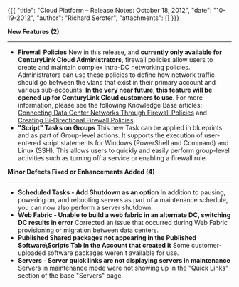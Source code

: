 {{{
  "title": "Cloud Platform – Release Notes: October 18, 2012",
  "date": "10-19-2012",
  "author": "Richard Seroter",
  "attachments": []
}}}

<p><strong>New Features (2)</strong>
</p>
<hr />
<ul>
  <li><strong>Firewall Policies</strong> New in this release, and <strong>currently only available for CenturyLink Cloud Administrators</strong>, firewall policies allow users to create and maintain complex intra-DC networking policies. Administrators can
    use these policies to define how network traffic should go between the vlans that exist in their primary account and various sub-accounts. <strong>In the very near future, this feature will be opened up for CenturyLink Cloud customers to use</strong>. For more
    information, please see the following Knowledge Base articles: <a href="../Networks/creating-cross-data-center-firewall-policies.md">Connecting Data Center Networks Through Firewall Policies</a>    and <a href="../Networks/creating-bi-directional-firewall-policies.md">Creating Bi-Directional Firewall Policies</a>.</li>
  <li><strong>"Script" Tasks on Groups</strong> This new Task can be applied in blueprints and as part of Group-level actions. It supports the execution of user-entered script statements for Windows (PowerShell and Command) and Linux (SSH). This
    allows users to quickly and easily perform group-level activities such as turning off a service or enabling a firewall rule.</li>
</ul>
<p></p>
<p><strong>Minor Defects Fixed or Enhancements Added (4)</strong>
</p>
<hr />
<ul>
  <li><strong>Scheduled Tasks - Add Shutdown as an option</strong> In addition to pausing, powering on, and rebooting servers as part of a maintenance schedule, you can now also perform a server shutdown.</li>
  <li><strong>Web Fabric - Unable to build a web fabric in an alternate DC, switching DC results in error</strong> Corrected an issue that occurred during Web Fabric provisioning or migration between data centers.</li>
  <li><strong>Published Shared packages not appearing in the Published Software\Scripts Tab in the Account that created it</strong> Some customer-uploaded software packages weren't available for use.</li>
  <li><strong>Servers - Server quick links are not displaying servers in maintenance</strong> Servers in maintenance mode were not showing up in the "Quick Links" section of the base "Servers" page.</li>
</ul>
